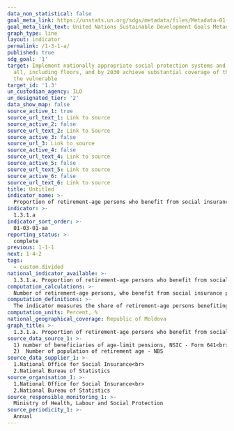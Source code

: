 ```yaml
---
data_non_statistical: false
goal_meta_link: https://unstats.un.org/sdgs/metadata/files/Metadata-01-03-01a.pdf
goal_meta_link_text: United Nations Sustainable Development Goals Metadata (pdf 894kB)
graph_type: line
layout: indicator
permalink: /1-3-1-a/
published: true
sdg_goal: '1'
target: Implement nationally appropriate social protection systems and measures for
  all, including floors, and by 2030 achieve substantial coverage of the poor and
  the vulnerable
target_id: '1.3'
un_custodian_agency: ILO
un_designated_tier: '2'
data_show_map: false
source_active_1: true
source_url_text_1: Link to source
source_active_2: false
source_url_text_2: Link to Source
source_active_3: false
source_url_3: Link to source
source_active_4: false
source_url_text_4: Link to source
source_active_5: false
source_url_text_5: Link to source
source_active_6: false
source_url_text_6: Link to source
title: Untitled
indicator_name: >-
  Proportion of retirement-age persons who benefit from social insurance age-limit pension, by sex, age groups
indicator: >-
  1.3.1.a
indicator_sort_order: >-
  01-03-01-aa
reporting_status: >-
  complete
previous: 1-1-1
next: 1-4-2
tags:
  - custom.divided
national_indicator_available: >-
  1.3.1.a. Proportion of retirement-age persons who benefit from social insurance age-limit pension, by sex, age groups
computation_calculations: >-
  Number of retirement-age persons, who benefit from social insurance pensions for age limit out of the total number of persons of the respective age *100.
computation_definitions: >-
  The indicator measures the share of retirement-age persons benefiting from social insurance age-limit pensions in the total number of retirement-age persons, disaggregated by sex and age groups. The standard retirement age as of 1 July 2019 is 63 years old for men and 58 years and 6 months old for women. It should be mentioned that the standard retirement age for women will increased annually by 6 months and will account as of 2028 - 63 years old (Article 41, para. 1 of the Law on Public System of Pensions No.156 dated 14.10.1998).
computation_units: Percent, %
national_geographical_coverage: Republic of Moldova
graph_title: >-
  1.3.1.a. Proportion of retirement-age persons who benefit from social insurance age-limit pension, by sex, age groups
source_data_source_1: >-
  1) number of beneficiaries of age-limit pensions, NSIC - Form 641<br> 
  2)  Number of population of retirement age - NBS
source_data_supplier_1: >-
  1.National Office for Social Insurance<br> 
  2.National Bureau of Statistics
source_organisation_1: >-
  1.National Office for Social Insurance<br> 
  2.National Bureau of Statistics
source_responsible_monitoring_1: >-
  Ministry of Health, Labour and Social Protection
source_periodicity_1: >-
  Annual
---
```

